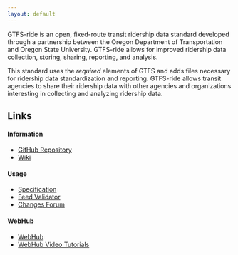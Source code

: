 ```yaml
---
layout: default
---
```

GTFS-ride is an open, fixed-route transit ridership data standard developed through a partnership between the Oregon Department of Transportation and Oregon State University. GTFS-ride allows for improved ridership data collection, storing, sharing, reporting, and analysis.

This standard uses the _required_ elements of GTFS and adds files necessary for ridership data standardization and reporting. GTFS-ride allows transit agencies to share their ridership data with other agencies and organizations interesting in collecting and analyzing ridership data.

## Links

#### Information
*	[GitHub Repository](http://github.gtfs-ride.org)
*	[Wiki](http://wiki.gtfs-ride.org)

#### Usage
*	[Specification](http://spec.gtfs-ride.org)
*	[Feed Validator](http://validation.gtfs-ride.org)
*	[Changes Forum](http://changes.gtfs-ride.org)

#### WebHub
*	[WebHub](http://webhub.gtfs-ride.org)
*	[WebHub Video Tutorials](videos.md)